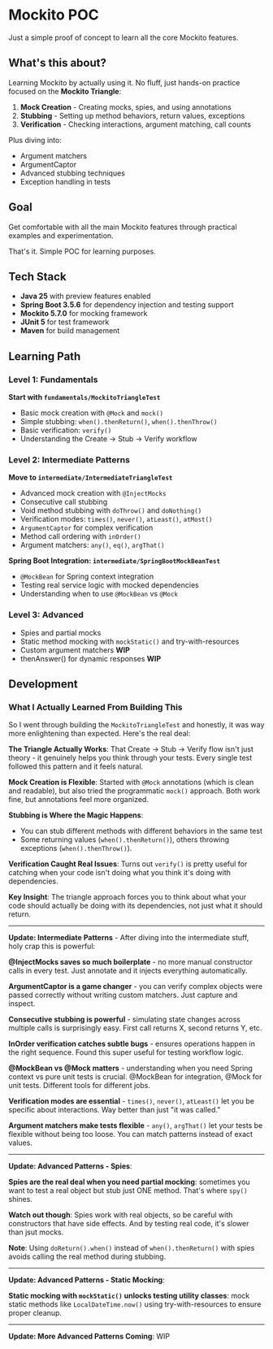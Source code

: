 # Mockito POC

Just a simple proof of concept to learn all the core Mockito features.

## What's this about?

Learning Mockito by actually using it. No fluff, just hands-on practice focused on the **Mockito Triangle**:

1. **Mock Creation** - Creating mocks, spies, and using annotations
2. **Stubbing** - Setting up method behaviors, return values, exceptions
3. **Verification** - Checking interactions, argument matching, call counts

Plus diving into:
- Argument matchers
- ArgumentCaptor
- Advanced stubbing techniques
- Exception handling in tests

## Goal

Get comfortable with all the main Mockito features through practical examples and experimentation.

That's it. Simple POC for learning purposes.

## Tech Stack

- **Java 25** with preview features enabled
- **Spring Boot 3.5.6** for dependency injection and testing support
- **Mockito 5.7.0** for mocking framework
- **JUnit 5** for test framework
- **Maven** for build management

## Learning Path

### Level 1: Fundamentals
**Start with `fundamentals/MockitoTriangleTest`**
- Basic mock creation with `@Mock` and `mock()`
- Simple stubbing: `when().thenReturn()`, `when().thenThrow()`
- Basic verification: `verify()`
- Understanding the Create → Stub → Verify workflow

### Level 2: Intermediate Patterns
**Move to `intermediate/IntermediateTriangleTest`**
- Advanced mock creation with `@InjectMocks`
- Consecutive call stubbing
- Void method stubbing with `doThrow()` and `doNothing()`
- Verification modes: `times()`, `never()`, `atLeast()`, `atMost()`
- `ArgumentCaptor` for complex verification
- Method call ordering with `inOrder()`
- Argument matchers: `any()`, `eq()`, `argThat()`

**Spring Boot Integration: `intermediate/SpringBootMockBeanTest`**
- `@MockBean` for Spring context integration
- Testing real service logic with mocked dependencies
- Understanding when to use `@MockBean` vs `@Mock`

### Level 3: Advanced
- Spies and partial mocks
- Static method mocking with `mockStatic()` and try-with-resources
- Custom argument matchers **WIP**
- thenAnswer() for dynamic responses **WIP**

## Development

### What I Actually Learned From Building This

So I went through building the `MockitoTriangleTest` and honestly, it was way more enlightening than expected. Here's the real deal:

**The Triangle Actually Works**: That Create → Stub → Verify flow isn't just theory - it genuinely helps you think through your tests. Every single test followed this pattern and it feels natural.

**Mock Creation is Flexible**: Started with `@Mock` annotations (which is clean and readable), but also tried the programmatic `mock()` approach. Both work fine, but annotations feel more organized.

**Stubbing is Where the Magic Happens**:
- You can stub different methods with different behaviors in the same test
- Some returning values (`when().thenReturn()`), others throwing exceptions (`when().thenThrow()`).

**Verification Caught Real Issues**: Turns out `verify()` is pretty useful for catching when your code isn't doing what you think it's doing with dependencies.

**Key Insight**: The triangle approach forces you to think about what your code should actually be doing with its dependencies, not just what it should return.

---

**Update: Intermediate Patterns** - After diving into the intermediate stuff, holy crap this is powerful:

**@InjectMocks saves so much boilerplate** - no more manual constructor calls in every test. Just annotate and it injects everything automatically.

**ArgumentCaptor is a game changer** - you can verify complex objects were passed correctly without writing custom matchers. Just capture and inspect.

**Consecutive stubbing is powerful** - simulating state changes across multiple calls is surprisingly easy. First call returns X, second returns Y, etc.

**InOrder verification catches subtle bugs** - ensures operations happen in the right sequence. Found this super useful for testing workflow logic.

**@MockBean vs @Mock matters** - understanding when you need Spring context vs pure unit tests is crucial. @MockBean for integration, @Mock for unit tests. Different tools for different jobs.

**Verification modes are essential** - `times()`, `never()`, `atLeast()` let you be specific about interactions. Way better than just "it was called."

**Argument matchers make tests flexible** - `any()`, `argThat()` let your tests be flexible without being too loose. You can match patterns instead of exact values.

---

**Update: Advanced Patterns - Spies**:

**Spies are the real deal when you need partial mocking**: sometimes you want to test a real object but stub just ONE method. That's where `spy()` shines.

**Watch out though**: Spies work with real objects, so be careful with constructors that have side effects. And by testing real code, it's slower than jsut mocks.

**Note**: Using `doReturn().when()` instead of `when().thenReturn()` with spies avoids calling the real method during stubbing.

---

**Update: Advanced Patterns - Static Mocking**:

**Static mocking with `mockStatic()` unlocks testing utility classes**: mock static methods like `LocalDateTime.now()` using try-with-resources to ensure proper cleanup.

---

**Update: More Advanced Patterns Coming**: WIP

